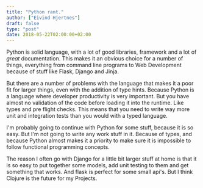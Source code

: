 ```yaml
---
title: "Python rant."
author: ["Eivind Hjertnes"]
draft: false
type: "post"
date: 2018-05-22T02:00:00+02:00
---
```


Python is solid language, with a lot of good libraries, framework and a
lot of _great_ documentation. This makes it an obvious choice for a
number of things, everything from command line programs to Web
Development because of stuff like Flask, Django and Jinja.

But there are a number of problems with the language that makes it a
poor fit for larger things, even with the addition of type hints.
Because Python is a language where developer productivity is very
important. But you have almost no validation of the code before loading
it into the runtime. Like types and pre flight checks. This means that
you need to write way more unit and integration tests than you would
with a typed language.

I'm probably going to continue with Python for some stuff, because it is
so easy. But I'm not going to write any work stuff in it. Because of
types, and because Python almost makes it a priority to make sure it is
impossible to follow functional programming concepts.

The reason I often go with Django for a little bit larger stuff at home
is that it is so easy to put together some models, add unit testing to
them and get something that works. And flask is perfect for some small
api's. But I think Clojure is the future for my Projects.
